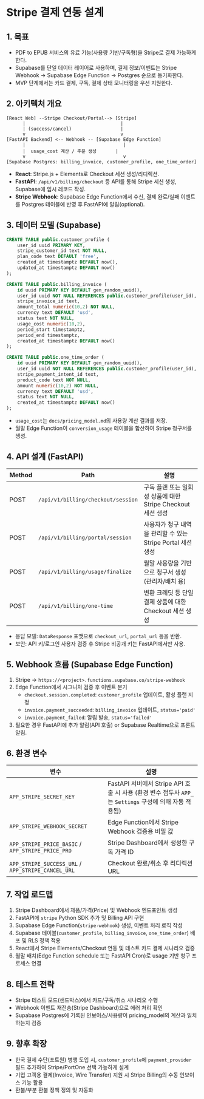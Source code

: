 # Stripe 결제 연동 설계

## 1. 목표
- PDF to EPUB 서비스의 유료 기능(사용량 기반/구독형)을 Stripe로 결제 가능하게 한다.
- Supabase를 단일 데이터 레이어로 사용하며, 결제 정보/이벤트는 Stripe Webhook → Supabase Edge Function → Postgres 순으로 동기화한다.
- MVP 단계에서는 카드 결제, 구독, 결제 상태 모니터링을 우선 지원한다.

## 2. 아키텍처 개요
```
[React Web] --Stripe Checkout/Portal--> [Stripe]
      |                                   |
      | (success/cancel)                  |
      v                                   v
[FastAPI Backend] <-- Webhook -- [Supabase Edge Function]
      |                                    |
      |  usage_cost 계산 / 주문 생성       |
      v                                    v
[Supabase Postgres: billing_invoice, customer_profile, one_time_order]
```

- **React**: Stripe.js + Elements로 Checkout 세션 생성/리디렉션.
- **FastAPI**: `/api/v1/billing/checkout` 등 API를 통해 Stripe 세션 생성, Supabase에 임시 레코드 작성.
- **Stripe Webhook**: Supabase Edge Function에서 수신, 결제 완료/실패 이벤트를 Postgres 테이블에 반영 후 FastAPI에 알림(optional).

## 3. 데이터 모델 (Supabase)
```sql
CREATE TABLE public.customer_profile (
    user_id uuid PRIMARY KEY,
    stripe_customer_id text NOT NULL,
    plan_code text DEFAULT 'free',
    created_at timestamptz DEFAULT now(),
    updated_at timestamptz DEFAULT now()
);

CREATE TABLE public.billing_invoice (
    id uuid PRIMARY KEY DEFAULT gen_random_uuid(),
    user_id uuid NOT NULL REFERENCES public.customer_profile(user_id),
    stripe_invoice_id text,
    amount_total numeric(10,2) NOT NULL,
    currency text DEFAULT 'usd',
    status text NOT NULL,
    usage_cost numeric(10,2),
    period_start timestamptz,
    period_end timestamptz,
    created_at timestamptz DEFAULT now()
);

CREATE TABLE public.one_time_order (
    id uuid PRIMARY KEY DEFAULT gen_random_uuid(),
    user_id uuid NOT NULL REFERENCES public.customer_profile(user_id),
    stripe_payment_intent_id text,
    product_code text NOT NULL,
    amount numeric(10,2) NOT NULL,
    currency text DEFAULT 'usd',
    status text NOT NULL,
    created_at timestamptz DEFAULT now()
);
```
- `usage_cost`는 `docs/pricing_model.md`의 사용량 계산 결과를 저장.
- 월말 Edge Function이 `conversion_usage` 테이블을 합산하여 Stripe 청구서를 생성.

## 4. API 설계 (FastAPI)
| Method | Path | 설명 |
| ------ | ---- | ---- |
| POST | `/api/v1/billing/checkout/session` | 구독 플랜 또는 일회성 상품에 대한 Stripe Checkout 세션 생성 |
| POST | `/api/v1/billing/portal/session` | 사용자가 청구 내역을 관리할 수 있는 Stripe Portal 세션 생성 |
| POST | `/api/v1/billing/usage/finalize` | 월말 사용량을 기반으로 청구서 생성 (관리자/배치 용) |
| POST | `/api/v1/billing/one-time` | 변환 크레딧 등 단일 결제 상품에 대한 Checkout 세션 생성 |

- 응답 모델: `DataResponse` 포맷으로 `checkout_url`, `portal_url` 등을 반환.
- 보안: API 키/로그인 사용자 검증 후 Stripe 비공개 키는 FastAPI에서만 사용.

## 5. Webhook 흐름 (Supabase Edge Function)
1. Stripe → `https://<project>.functions.supabase.co/stripe-webhook`
2. Edge Function에서 시그니처 검증 후 이벤트 분기
   - `checkout.session.completed`: `customer_profile` 업데이트, 활성 플랜 지정
   - `invoice.payment_succeeded`: `billing_invoice` 업데이트, `status='paid'`
   - `invoice.payment_failed`: 알림 발송, `status='failed'`
3. 필요한 경우 FastAPI에 추가 알림(API 호출) or Supabase Realtime으로 프론트 알림.

## 6. 환경 변수
| 변수 | 설명 |
| ---- | ---- |
| `APP_STRIPE_SECRET_KEY` | FastAPI 서버에서 Stripe API 호출 시 사용 (환경 변수 접두사 `APP_`는 `Settings` 구성에 의해 자동 적용됨) |
| `APP_STRIPE_WEBHOOK_SECRET` | Edge Function에서 Stripe Webhook 검증용 비밀 값 |
| `APP_STRIPE_PRICE_BASIC` / `APP_STRIPE_PRICE_PRO` | Stripe Dashboard에서 생성한 구독 가격 ID |
| `APP_STRIPE_SUCCESS_URL` / `APP_STRIPE_CANCEL_URL` | Checkout 완료/취소 후 리디렉션 URL |

## 7. 작업 로드맵
1. Stripe Dashboard에서 제품/가격(Price) 및 Webhook 엔드포인트 생성
2. FastAPI에 `stripe` Python SDK 추가 및 Billing API 구현
3. Supabase Edge Function(`stripe-webhook`) 생성, 이벤트 처리 로직 작성
4. Supabase 테이블(`customer_profile`, `billing_invoice`, `one_time_order`) 배포 및 RLS 정책 적용
5. React에서 Stripe Elements/Checkout 연동 및 테스트 카드 결제 시나리오 검증
6. 월말 배치(Edge Function schedule 또는 FastAPI Cron)로 usage 기반 청구 프로세스 연결

## 8. 테스트 전략
- Stripe 테스트 모드(샌드박스)에서 카드/구독/취소 시나리오 수행
- Webhook 이벤트 재전송(Stripe Dashboard)으로 에러 처리 확인
- Supabase Postgres에 기록된 인보이스/사용량이 pricing_model의 계산과 일치하는지 검증

## 9. 향후 확장
- 한국 결제 수단(포트원) 병행 도입 시, `customer_profile`에 `payment_provider` 필드 추가하여 Stripe/PortOne 선택 가능하게 설계
- 기업 고객용 결제(Invoice, Wire Transfer) 지원 시 Stripe Billing의 수동 인보이스 기능 활용
- 환불/부분 환불 정책 정의 및 자동화
